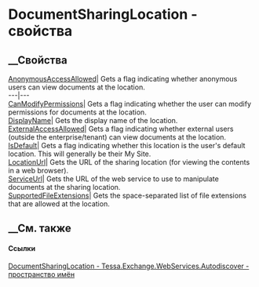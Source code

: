 # DocumentSharingLocation - свойства
##  __Свойства
[AnonymousAccessAllowed](P_Tessa_Exchange_WebServices_Autodiscover_DocumentSharingLocation_AnonymousAccessAllowed.htm)|
Gets a flag indicating whether anonymous users can view documents at the
location.  
---|---  
[CanModifyPermissions](P_Tessa_Exchange_WebServices_Autodiscover_DocumentSharingLocation_CanModifyPermissions.htm)|
Gets a flag indicating whether the user can modify permissions for documents
at the location.  
[DisplayName](P_Tessa_Exchange_WebServices_Autodiscover_DocumentSharingLocation_DisplayName.htm)|
Gets the display name of the location.  
[ExternalAccessAllowed](P_Tessa_Exchange_WebServices_Autodiscover_DocumentSharingLocation_ExternalAccessAllowed.htm)|
Gets a flag indicating whether external users (outside the enterprise/tenant)
can view documents at the location.  
[IsDefault](P_Tessa_Exchange_WebServices_Autodiscover_DocumentSharingLocation_IsDefault.htm)|
Gets a flag indicating whether this location is the user's default location.
This will generally be their My Site.  
[LocationUrl](P_Tessa_Exchange_WebServices_Autodiscover_DocumentSharingLocation_LocationUrl.htm)|
Gets the URL of the sharing location (for viewing the contents in a web
browser).  
[ServiceUrl](P_Tessa_Exchange_WebServices_Autodiscover_DocumentSharingLocation_ServiceUrl.htm)|
Gets the URL of the web service to use to manipulate documents at the sharing
location.  
[SupportedFileExtensions](P_Tessa_Exchange_WebServices_Autodiscover_DocumentSharingLocation_SupportedFileExtensions.htm)|
Gets the space-separated list of file extensions that are allowed at the
location.  
## __См. также
#### Ссылки
[DocumentSharingLocation -
](T_Tessa_Exchange_WebServices_Autodiscover_DocumentSharingLocation.htm)
[Tessa.Exchange.WebServices.Autodiscover - пространство
имён](N_Tessa_Exchange_WebServices_Autodiscover.htm)
